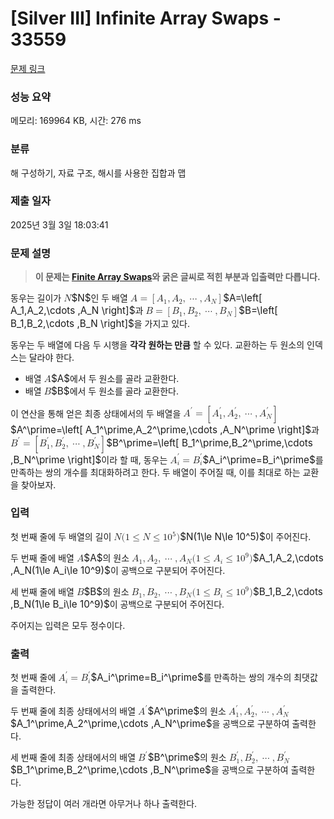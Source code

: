 # [Silver III] Infinite Array Swaps - 33559 

[문제 링크](https://www.acmicpc.net/problem/33559) 

### 성능 요약

메모리: 169964 KB, 시간: 276 ms

### 분류

해 구성하기, 자료 구조, 해시를 사용한 집합과 맵

### 제출 일자

2025년 3월 3일 18:03:41

### 문제 설명

<blockquote>
<p><strong>이 문제는 <a href="/problem/33567" target="_blank">Finite Array Swaps</a>와 굵은 글씨로 적힌 부분과 입출력만 다릅니다.</strong></p>
</blockquote>

<p>동우는 길이가 <mjx-container class="MathJax" jax="CHTML" style="font-size: 109%; position: relative;"><mjx-math class="MJX-TEX" aria-hidden="true"><mjx-mi class="mjx-i"><mjx-c class="mjx-c1D441 TEX-I"></mjx-c></mjx-mi></mjx-math><mjx-assistive-mml unselectable="on" display="inline"><math xmlns="http://www.w3.org/1998/Math/MathML"><mi>N</mi></math></mjx-assistive-mml><span aria-hidden="true" class="no-mathjax mjx-copytext">$N$</span></mjx-container>인 두 배열 <mjx-container class="MathJax" jax="CHTML" style="font-size: 109%; position: relative;"><mjx-math class="MJX-TEX" aria-hidden="true"><mjx-mi class="mjx-i"><mjx-c class="mjx-c1D434 TEX-I"></mjx-c></mjx-mi><mjx-mo class="mjx-n" space="4"><mjx-c class="mjx-c3D"></mjx-c></mjx-mo><mjx-mrow space="4"><mjx-mo class="mjx-n"><mjx-c class="mjx-c5B"></mjx-c></mjx-mo><mjx-msub><mjx-mi class="mjx-i"><mjx-c class="mjx-c1D434 TEX-I"></mjx-c></mjx-mi><mjx-script style="vertical-align: -0.15em;"><mjx-mn class="mjx-n" size="s"><mjx-c class="mjx-c31"></mjx-c></mjx-mn></mjx-script></mjx-msub><mjx-mo class="mjx-n"><mjx-c class="mjx-c2C"></mjx-c></mjx-mo><mjx-msub space="2"><mjx-mi class="mjx-i"><mjx-c class="mjx-c1D434 TEX-I"></mjx-c></mjx-mi><mjx-script style="vertical-align: -0.15em;"><mjx-mn class="mjx-n" size="s"><mjx-c class="mjx-c32"></mjx-c></mjx-mn></mjx-script></mjx-msub><mjx-mo class="mjx-n"><mjx-c class="mjx-c2C"></mjx-c></mjx-mo><mjx-mo class="mjx-n" space="2"><mjx-c class="mjx-c22EF"></mjx-c></mjx-mo><mjx-mo class="mjx-n" space="2"><mjx-c class="mjx-c2C"></mjx-c></mjx-mo><mjx-msub space="2"><mjx-mi class="mjx-i"><mjx-c class="mjx-c1D434 TEX-I"></mjx-c></mjx-mi><mjx-script style="vertical-align: -0.15em;"><mjx-mi class="mjx-i" size="s"><mjx-c class="mjx-c1D441 TEX-I"></mjx-c></mjx-mi></mjx-script></mjx-msub><mjx-mo class="mjx-n"><mjx-c class="mjx-c5D"></mjx-c></mjx-mo></mjx-mrow></mjx-math><mjx-assistive-mml unselectable="on" display="inline"><math xmlns="http://www.w3.org/1998/Math/MathML"><mi>A</mi><mo>=</mo><mrow data-mjx-texclass="INNER"><mo data-mjx-texclass="OPEN">[</mo><msub><mi>A</mi><mn>1</mn></msub><mo>,</mo><msub><mi>A</mi><mn>2</mn></msub><mo>,</mo><mo>⋯</mo><mo>,</mo><msub><mi>A</mi><mi>N</mi></msub><mo data-mjx-texclass="CLOSE">]</mo></mrow></math></mjx-assistive-mml><span aria-hidden="true" class="no-mathjax mjx-copytext">$A=\left[ A_1,A_2,\cdots ,A_N \right]$</span></mjx-container>과 <mjx-container class="MathJax" jax="CHTML" style="font-size: 109%; position: relative;"><mjx-math class="MJX-TEX" aria-hidden="true"><mjx-mi class="mjx-i"><mjx-c class="mjx-c1D435 TEX-I"></mjx-c></mjx-mi><mjx-mo class="mjx-n" space="4"><mjx-c class="mjx-c3D"></mjx-c></mjx-mo><mjx-mrow space="4"><mjx-mo class="mjx-n"><mjx-c class="mjx-c5B"></mjx-c></mjx-mo><mjx-msub><mjx-mi class="mjx-i"><mjx-c class="mjx-c1D435 TEX-I"></mjx-c></mjx-mi><mjx-script style="vertical-align: -0.15em;"><mjx-mn class="mjx-n" size="s"><mjx-c class="mjx-c31"></mjx-c></mjx-mn></mjx-script></mjx-msub><mjx-mo class="mjx-n"><mjx-c class="mjx-c2C"></mjx-c></mjx-mo><mjx-msub space="2"><mjx-mi class="mjx-i"><mjx-c class="mjx-c1D435 TEX-I"></mjx-c></mjx-mi><mjx-script style="vertical-align: -0.15em;"><mjx-mn class="mjx-n" size="s"><mjx-c class="mjx-c32"></mjx-c></mjx-mn></mjx-script></mjx-msub><mjx-mo class="mjx-n"><mjx-c class="mjx-c2C"></mjx-c></mjx-mo><mjx-mo class="mjx-n" space="2"><mjx-c class="mjx-c22EF"></mjx-c></mjx-mo><mjx-mo class="mjx-n" space="2"><mjx-c class="mjx-c2C"></mjx-c></mjx-mo><mjx-msub space="2"><mjx-mi class="mjx-i"><mjx-c class="mjx-c1D435 TEX-I"></mjx-c></mjx-mi><mjx-script style="vertical-align: -0.15em;"><mjx-mi class="mjx-i" size="s"><mjx-c class="mjx-c1D441 TEX-I"></mjx-c></mjx-mi></mjx-script></mjx-msub><mjx-mo class="mjx-n"><mjx-c class="mjx-c5D"></mjx-c></mjx-mo></mjx-mrow></mjx-math><mjx-assistive-mml unselectable="on" display="inline"><math xmlns="http://www.w3.org/1998/Math/MathML"><mi>B</mi><mo>=</mo><mrow data-mjx-texclass="INNER"><mo data-mjx-texclass="OPEN">[</mo><msub><mi>B</mi><mn>1</mn></msub><mo>,</mo><msub><mi>B</mi><mn>2</mn></msub><mo>,</mo><mo>⋯</mo><mo>,</mo><msub><mi>B</mi><mi>N</mi></msub><mo data-mjx-texclass="CLOSE">]</mo></mrow></math></mjx-assistive-mml><span aria-hidden="true" class="no-mathjax mjx-copytext">$B=\left[ B_1,B_2,\cdots ,B_N \right]$</span></mjx-container>을 가지고 있다.</p>

<p>동우는 두 배열에 다음 두 시행을 <strong>각각 원하는 만큼</strong> 할 수 있다. 교환하는 두 원소의 인덱스는 달라야 한다.</p>

<ul>
	<li>배열 <mjx-container class="MathJax" jax="CHTML" style="font-size: 109%; position: relative;"><mjx-math class="MJX-TEX" aria-hidden="true"><mjx-mi class="mjx-i"><mjx-c class="mjx-c1D434 TEX-I"></mjx-c></mjx-mi></mjx-math><mjx-assistive-mml unselectable="on" display="inline"><math xmlns="http://www.w3.org/1998/Math/MathML"><mi>A</mi></math></mjx-assistive-mml><span aria-hidden="true" class="no-mathjax mjx-copytext">$A$</span></mjx-container>에서 두 원소를 골라 교환한다.</li>
	<li>배열 <mjx-container class="MathJax" jax="CHTML" style="font-size: 109%; position: relative;"><mjx-math class="MJX-TEX" aria-hidden="true"><mjx-mi class="mjx-i"><mjx-c class="mjx-c1D435 TEX-I"></mjx-c></mjx-mi></mjx-math><mjx-assistive-mml unselectable="on" display="inline"><math xmlns="http://www.w3.org/1998/Math/MathML"><mi>B</mi></math></mjx-assistive-mml><span aria-hidden="true" class="no-mathjax mjx-copytext">$B$</span></mjx-container>에서 두 원소를 골라 교환한다.</li>
</ul>

<p>이 연산을 통해 얻은 최종 상태에서의 두 배열을 <mjx-container class="MathJax" jax="CHTML" style="font-size: 109%; position: relative;"><mjx-math class="MJX-TEX" aria-hidden="true"><mjx-msup><mjx-mi class="mjx-i"><mjx-c class="mjx-c1D434 TEX-I"></mjx-c></mjx-mi><mjx-script style="vertical-align: 0.363em;"><mjx-mi class="mjx-var" size="s"><mjx-c class="mjx-c2032"></mjx-c></mjx-mi></mjx-script></mjx-msup><mjx-mo class="mjx-n" space="4"><mjx-c class="mjx-c3D"></mjx-c></mjx-mo><mjx-mrow space="4"><mjx-mo class="mjx-n"><mjx-c class="mjx-c5B"></mjx-c></mjx-mo><mjx-msubsup><mjx-mi class="mjx-i"><mjx-c class="mjx-c1D434 TEX-I"></mjx-c></mjx-mi><mjx-script style="vertical-align: -0.258em; margin-left: 0px;"><mjx-mi class="mjx-var" size="s"><mjx-c class="mjx-c2032"></mjx-c></mjx-mi><mjx-spacer style="margin-top: 0.18em;"></mjx-spacer><mjx-mn class="mjx-n" size="s"><mjx-c class="mjx-c31"></mjx-c></mjx-mn></mjx-script></mjx-msubsup><mjx-mo class="mjx-n"><mjx-c class="mjx-c2C"></mjx-c></mjx-mo><mjx-msubsup space="2"><mjx-mi class="mjx-i"><mjx-c class="mjx-c1D434 TEX-I"></mjx-c></mjx-mi><mjx-script style="vertical-align: -0.258em; margin-left: 0px;"><mjx-mi class="mjx-var" size="s"><mjx-c class="mjx-c2032"></mjx-c></mjx-mi><mjx-spacer style="margin-top: 0.18em;"></mjx-spacer><mjx-mn class="mjx-n" size="s"><mjx-c class="mjx-c32"></mjx-c></mjx-mn></mjx-script></mjx-msubsup><mjx-mo class="mjx-n"><mjx-c class="mjx-c2C"></mjx-c></mjx-mo><mjx-mo class="mjx-n" space="2"><mjx-c class="mjx-c22EF"></mjx-c></mjx-mo><mjx-mo class="mjx-n" space="2"><mjx-c class="mjx-c2C"></mjx-c></mjx-mo><mjx-msubsup space="2"><mjx-mi class="mjx-i"><mjx-c class="mjx-c1D434 TEX-I"></mjx-c></mjx-mi><mjx-script style="vertical-align: -0.27em; margin-left: 0px;"><mjx-mi class="mjx-var" size="s"><mjx-c class="mjx-c2032"></mjx-c></mjx-mi><mjx-spacer style="margin-top: 0.18em;"></mjx-spacer><mjx-mi class="mjx-i" size="s"><mjx-c class="mjx-c1D441 TEX-I"></mjx-c></mjx-mi></mjx-script></mjx-msubsup><mjx-mo class="mjx-n"><mjx-c class="mjx-c5D"></mjx-c></mjx-mo></mjx-mrow></mjx-math><mjx-assistive-mml unselectable="on" display="inline"><math xmlns="http://www.w3.org/1998/Math/MathML"><msup><mi>A</mi><mi data-mjx-alternate="1">′</mi></msup><mo>=</mo><mrow data-mjx-texclass="INNER"><mo data-mjx-texclass="OPEN">[</mo><msubsup><mi>A</mi><mn>1</mn><mi data-mjx-alternate="1">′</mi></msubsup><mo>,</mo><msubsup><mi>A</mi><mn>2</mn><mi data-mjx-alternate="1">′</mi></msubsup><mo>,</mo><mo>⋯</mo><mo>,</mo><msubsup><mi>A</mi><mi>N</mi><mi data-mjx-alternate="1">′</mi></msubsup><mo data-mjx-texclass="CLOSE">]</mo></mrow></math></mjx-assistive-mml><span aria-hidden="true" class="no-mathjax mjx-copytext">$A^\prime=\left[ A_1^\prime,A_2^\prime,\cdots ,A_N^\prime \right]$</span></mjx-container>과 <mjx-container class="MathJax" jax="CHTML" style="font-size: 109%; position: relative;"><mjx-math class="MJX-TEX" aria-hidden="true"><mjx-msup><mjx-mi class="mjx-i"><mjx-c class="mjx-c1D435 TEX-I"></mjx-c></mjx-mi><mjx-script style="vertical-align: 0.363em;"><mjx-mi class="mjx-var" size="s"><mjx-c class="mjx-c2032"></mjx-c></mjx-mi></mjx-script></mjx-msup><mjx-mo class="mjx-n" space="4"><mjx-c class="mjx-c3D"></mjx-c></mjx-mo><mjx-mrow space="4"><mjx-mo class="mjx-n"><mjx-c class="mjx-c5B"></mjx-c></mjx-mo><mjx-msubsup><mjx-mi class="mjx-i"><mjx-c class="mjx-c1D435 TEX-I"></mjx-c></mjx-mi><mjx-script style="vertical-align: -0.258em; margin-left: 0px;"><mjx-mi class="mjx-var" size="s"><mjx-c class="mjx-c2032"></mjx-c></mjx-mi><mjx-spacer style="margin-top: 0.18em;"></mjx-spacer><mjx-mn class="mjx-n" size="s"><mjx-c class="mjx-c31"></mjx-c></mjx-mn></mjx-script></mjx-msubsup><mjx-mo class="mjx-n"><mjx-c class="mjx-c2C"></mjx-c></mjx-mo><mjx-msubsup space="2"><mjx-mi class="mjx-i"><mjx-c class="mjx-c1D435 TEX-I"></mjx-c></mjx-mi><mjx-script style="vertical-align: -0.258em; margin-left: 0px;"><mjx-mi class="mjx-var" size="s"><mjx-c class="mjx-c2032"></mjx-c></mjx-mi><mjx-spacer style="margin-top: 0.18em;"></mjx-spacer><mjx-mn class="mjx-n" size="s"><mjx-c class="mjx-c32"></mjx-c></mjx-mn></mjx-script></mjx-msubsup><mjx-mo class="mjx-n"><mjx-c class="mjx-c2C"></mjx-c></mjx-mo><mjx-mo class="mjx-n" space="2"><mjx-c class="mjx-c22EF"></mjx-c></mjx-mo><mjx-mo class="mjx-n" space="2"><mjx-c class="mjx-c2C"></mjx-c></mjx-mo><mjx-msubsup space="2"><mjx-mi class="mjx-i"><mjx-c class="mjx-c1D435 TEX-I"></mjx-c></mjx-mi><mjx-script style="vertical-align: -0.27em; margin-left: 0px;"><mjx-mi class="mjx-var" size="s"><mjx-c class="mjx-c2032"></mjx-c></mjx-mi><mjx-spacer style="margin-top: 0.18em;"></mjx-spacer><mjx-mi class="mjx-i" size="s"><mjx-c class="mjx-c1D441 TEX-I"></mjx-c></mjx-mi></mjx-script></mjx-msubsup><mjx-mo class="mjx-n"><mjx-c class="mjx-c5D"></mjx-c></mjx-mo></mjx-mrow></mjx-math><mjx-assistive-mml unselectable="on" display="inline"><math xmlns="http://www.w3.org/1998/Math/MathML"><msup><mi>B</mi><mi data-mjx-alternate="1">′</mi></msup><mo>=</mo><mrow data-mjx-texclass="INNER"><mo data-mjx-texclass="OPEN">[</mo><msubsup><mi>B</mi><mn>1</mn><mi data-mjx-alternate="1">′</mi></msubsup><mo>,</mo><msubsup><mi>B</mi><mn>2</mn><mi data-mjx-alternate="1">′</mi></msubsup><mo>,</mo><mo>⋯</mo><mo>,</mo><msubsup><mi>B</mi><mi>N</mi><mi data-mjx-alternate="1">′</mi></msubsup><mo data-mjx-texclass="CLOSE">]</mo></mrow></math></mjx-assistive-mml><span aria-hidden="true" class="no-mathjax mjx-copytext">$B^\prime=\left[ B_1^\prime,B_2^\prime,\cdots ,B_N^\prime \right]$</span></mjx-container>이라 할 때, 동우는 <mjx-container class="MathJax" jax="CHTML" style="font-size: 109%; position: relative;"><mjx-math class="MJX-TEX" aria-hidden="true"><mjx-msubsup><mjx-mi class="mjx-i"><mjx-c class="mjx-c1D434 TEX-I"></mjx-c></mjx-mi><mjx-script style="vertical-align: -0.254em; margin-left: 0px;"><mjx-mi class="mjx-var" size="s"><mjx-c class="mjx-c2032"></mjx-c></mjx-mi><mjx-spacer style="margin-top: 0.18em;"></mjx-spacer><mjx-mi class="mjx-i" size="s"><mjx-c class="mjx-c1D456 TEX-I"></mjx-c></mjx-mi></mjx-script></mjx-msubsup><mjx-mo class="mjx-n" space="4"><mjx-c class="mjx-c3D"></mjx-c></mjx-mo><mjx-msubsup space="4"><mjx-mi class="mjx-i"><mjx-c class="mjx-c1D435 TEX-I"></mjx-c></mjx-mi><mjx-script style="vertical-align: -0.254em; margin-left: 0px;"><mjx-mi class="mjx-var" size="s"><mjx-c class="mjx-c2032"></mjx-c></mjx-mi><mjx-spacer style="margin-top: 0.18em;"></mjx-spacer><mjx-mi class="mjx-i" size="s"><mjx-c class="mjx-c1D456 TEX-I"></mjx-c></mjx-mi></mjx-script></mjx-msubsup></mjx-math><mjx-assistive-mml unselectable="on" display="inline"><math xmlns="http://www.w3.org/1998/Math/MathML"><msubsup><mi>A</mi><mi>i</mi><mi data-mjx-alternate="1">′</mi></msubsup><mo>=</mo><msubsup><mi>B</mi><mi>i</mi><mi data-mjx-alternate="1">′</mi></msubsup></math></mjx-assistive-mml><span aria-hidden="true" class="no-mathjax mjx-copytext">$A_i^\prime=B_i^\prime$</span></mjx-container>를 만족하는 쌍의 개수를 최대화하려고 한다. 두 배열이 주어질 때, 이를 최대로 하는 교환을 찾아보자.</p>

### 입력 

 <p>첫 번째 줄에 두 배열의 길이 <mjx-container class="MathJax" jax="CHTML" style="font-size: 109%; position: relative;"><mjx-math class="MJX-TEX" aria-hidden="true"><mjx-mi class="mjx-i"><mjx-c class="mjx-c1D441 TEX-I"></mjx-c></mjx-mi><mjx-mo class="mjx-n"><mjx-c class="mjx-c28"></mjx-c></mjx-mo><mjx-mn class="mjx-n"><mjx-c class="mjx-c31"></mjx-c></mjx-mn><mjx-mo class="mjx-n" space="4"><mjx-c class="mjx-c2264"></mjx-c></mjx-mo><mjx-mi class="mjx-i" space="4"><mjx-c class="mjx-c1D441 TEX-I"></mjx-c></mjx-mi><mjx-mo class="mjx-n" space="4"><mjx-c class="mjx-c2264"></mjx-c></mjx-mo><mjx-msup space="4"><mjx-mn class="mjx-n"><mjx-c class="mjx-c31"></mjx-c><mjx-c class="mjx-c30"></mjx-c></mjx-mn><mjx-script style="vertical-align: 0.393em;"><mjx-mn class="mjx-n" size="s"><mjx-c class="mjx-c35"></mjx-c></mjx-mn></mjx-script></mjx-msup><mjx-mo class="mjx-n"><mjx-c class="mjx-c29"></mjx-c></mjx-mo></mjx-math><mjx-assistive-mml unselectable="on" display="inline"><math xmlns="http://www.w3.org/1998/Math/MathML"><mi>N</mi><mo stretchy="false">(</mo><mn>1</mn><mo>≤</mo><mi>N</mi><mo>≤</mo><msup><mn>10</mn><mn>5</mn></msup><mo stretchy="false">)</mo></math></mjx-assistive-mml><span aria-hidden="true" class="no-mathjax mjx-copytext">$N(1\le N\le 10^5)$</span></mjx-container>이 주어진다.</p>

<p>두 번째 줄에 배열 <mjx-container class="MathJax" jax="CHTML" style="font-size: 109%; position: relative;"><mjx-math class="MJX-TEX" aria-hidden="true"><mjx-mi class="mjx-i"><mjx-c class="mjx-c1D434 TEX-I"></mjx-c></mjx-mi></mjx-math><mjx-assistive-mml unselectable="on" display="inline"><math xmlns="http://www.w3.org/1998/Math/MathML"><mi>A</mi></math></mjx-assistive-mml><span aria-hidden="true" class="no-mathjax mjx-copytext">$A$</span></mjx-container>의 원소 <mjx-container class="MathJax" jax="CHTML" style="font-size: 109%; position: relative;"><mjx-math class="MJX-TEX" aria-hidden="true"><mjx-msub><mjx-mi class="mjx-i"><mjx-c class="mjx-c1D434 TEX-I"></mjx-c></mjx-mi><mjx-script style="vertical-align: -0.15em;"><mjx-mn class="mjx-n" size="s"><mjx-c class="mjx-c31"></mjx-c></mjx-mn></mjx-script></mjx-msub><mjx-mo class="mjx-n"><mjx-c class="mjx-c2C"></mjx-c></mjx-mo><mjx-msub space="2"><mjx-mi class="mjx-i"><mjx-c class="mjx-c1D434 TEX-I"></mjx-c></mjx-mi><mjx-script style="vertical-align: -0.15em;"><mjx-mn class="mjx-n" size="s"><mjx-c class="mjx-c32"></mjx-c></mjx-mn></mjx-script></mjx-msub><mjx-mo class="mjx-n"><mjx-c class="mjx-c2C"></mjx-c></mjx-mo><mjx-mo class="mjx-n" space="2"><mjx-c class="mjx-c22EF"></mjx-c></mjx-mo><mjx-mo class="mjx-n" space="2"><mjx-c class="mjx-c2C"></mjx-c></mjx-mo><mjx-msub space="2"><mjx-mi class="mjx-i"><mjx-c class="mjx-c1D434 TEX-I"></mjx-c></mjx-mi><mjx-script style="vertical-align: -0.15em;"><mjx-mi class="mjx-i" size="s"><mjx-c class="mjx-c1D441 TEX-I"></mjx-c></mjx-mi></mjx-script></mjx-msub><mjx-mo class="mjx-n"><mjx-c class="mjx-c28"></mjx-c></mjx-mo><mjx-mn class="mjx-n"><mjx-c class="mjx-c31"></mjx-c></mjx-mn><mjx-mo class="mjx-n" space="4"><mjx-c class="mjx-c2264"></mjx-c></mjx-mo><mjx-msub space="4"><mjx-mi class="mjx-i"><mjx-c class="mjx-c1D434 TEX-I"></mjx-c></mjx-mi><mjx-script style="vertical-align: -0.15em;"><mjx-mi class="mjx-i" size="s"><mjx-c class="mjx-c1D456 TEX-I"></mjx-c></mjx-mi></mjx-script></mjx-msub><mjx-mo class="mjx-n" space="4"><mjx-c class="mjx-c2264"></mjx-c></mjx-mo><mjx-msup space="4"><mjx-mn class="mjx-n"><mjx-c class="mjx-c31"></mjx-c><mjx-c class="mjx-c30"></mjx-c></mjx-mn><mjx-script style="vertical-align: 0.393em;"><mjx-mn class="mjx-n" size="s"><mjx-c class="mjx-c39"></mjx-c></mjx-mn></mjx-script></mjx-msup><mjx-mo class="mjx-n"><mjx-c class="mjx-c29"></mjx-c></mjx-mo></mjx-math><mjx-assistive-mml unselectable="on" display="inline"><math xmlns="http://www.w3.org/1998/Math/MathML"><msub><mi>A</mi><mn>1</mn></msub><mo>,</mo><msub><mi>A</mi><mn>2</mn></msub><mo>,</mo><mo>⋯</mo><mo>,</mo><msub><mi>A</mi><mi>N</mi></msub><mo stretchy="false">(</mo><mn>1</mn><mo>≤</mo><msub><mi>A</mi><mi>i</mi></msub><mo>≤</mo><msup><mn>10</mn><mn>9</mn></msup><mo stretchy="false">)</mo></math></mjx-assistive-mml><span aria-hidden="true" class="no-mathjax mjx-copytext">$A_1,A_2,\cdots ,A_N(1\le A_i\le 10^9)$</span></mjx-container>이 공백으로 구분되어 주어진다.</p>

<p>세 번째 줄에 배열 <mjx-container class="MathJax" jax="CHTML" style="font-size: 109%; position: relative;"><mjx-math class="MJX-TEX" aria-hidden="true"><mjx-mi class="mjx-i"><mjx-c class="mjx-c1D435 TEX-I"></mjx-c></mjx-mi></mjx-math><mjx-assistive-mml unselectable="on" display="inline"><math xmlns="http://www.w3.org/1998/Math/MathML"><mi>B</mi></math></mjx-assistive-mml><span aria-hidden="true" class="no-mathjax mjx-copytext">$B$</span></mjx-container>의 원소 <mjx-container class="MathJax" jax="CHTML" style="font-size: 109%; position: relative;"><mjx-math class="MJX-TEX" aria-hidden="true"><mjx-msub><mjx-mi class="mjx-i"><mjx-c class="mjx-c1D435 TEX-I"></mjx-c></mjx-mi><mjx-script style="vertical-align: -0.15em;"><mjx-mn class="mjx-n" size="s"><mjx-c class="mjx-c31"></mjx-c></mjx-mn></mjx-script></mjx-msub><mjx-mo class="mjx-n"><mjx-c class="mjx-c2C"></mjx-c></mjx-mo><mjx-msub space="2"><mjx-mi class="mjx-i"><mjx-c class="mjx-c1D435 TEX-I"></mjx-c></mjx-mi><mjx-script style="vertical-align: -0.15em;"><mjx-mn class="mjx-n" size="s"><mjx-c class="mjx-c32"></mjx-c></mjx-mn></mjx-script></mjx-msub><mjx-mo class="mjx-n"><mjx-c class="mjx-c2C"></mjx-c></mjx-mo><mjx-mo class="mjx-n" space="2"><mjx-c class="mjx-c22EF"></mjx-c></mjx-mo><mjx-mo class="mjx-n" space="2"><mjx-c class="mjx-c2C"></mjx-c></mjx-mo><mjx-msub space="2"><mjx-mi class="mjx-i"><mjx-c class="mjx-c1D435 TEX-I"></mjx-c></mjx-mi><mjx-script style="vertical-align: -0.15em;"><mjx-mi class="mjx-i" size="s"><mjx-c class="mjx-c1D441 TEX-I"></mjx-c></mjx-mi></mjx-script></mjx-msub><mjx-mo class="mjx-n"><mjx-c class="mjx-c28"></mjx-c></mjx-mo><mjx-mn class="mjx-n"><mjx-c class="mjx-c31"></mjx-c></mjx-mn><mjx-mo class="mjx-n" space="4"><mjx-c class="mjx-c2264"></mjx-c></mjx-mo><mjx-msub space="4"><mjx-mi class="mjx-i"><mjx-c class="mjx-c1D435 TEX-I"></mjx-c></mjx-mi><mjx-script style="vertical-align: -0.15em;"><mjx-mi class="mjx-i" size="s"><mjx-c class="mjx-c1D456 TEX-I"></mjx-c></mjx-mi></mjx-script></mjx-msub><mjx-mo class="mjx-n" space="4"><mjx-c class="mjx-c2264"></mjx-c></mjx-mo><mjx-msup space="4"><mjx-mn class="mjx-n"><mjx-c class="mjx-c31"></mjx-c><mjx-c class="mjx-c30"></mjx-c></mjx-mn><mjx-script style="vertical-align: 0.393em;"><mjx-mn class="mjx-n" size="s"><mjx-c class="mjx-c39"></mjx-c></mjx-mn></mjx-script></mjx-msup><mjx-mo class="mjx-n"><mjx-c class="mjx-c29"></mjx-c></mjx-mo></mjx-math><mjx-assistive-mml unselectable="on" display="inline"><math xmlns="http://www.w3.org/1998/Math/MathML"><msub><mi>B</mi><mn>1</mn></msub><mo>,</mo><msub><mi>B</mi><mn>2</mn></msub><mo>,</mo><mo>⋯</mo><mo>,</mo><msub><mi>B</mi><mi>N</mi></msub><mo stretchy="false">(</mo><mn>1</mn><mo>≤</mo><msub><mi>B</mi><mi>i</mi></msub><mo>≤</mo><msup><mn>10</mn><mn>9</mn></msup><mo stretchy="false">)</mo></math></mjx-assistive-mml><span aria-hidden="true" class="no-mathjax mjx-copytext">$B_1,B_2,\cdots ,B_N(1\le B_i\le 10^9)$</span></mjx-container>이 공백으로 구분되어 주어진다.</p>

<p>주어지는 입력은 모두 정수이다.</p>

### 출력 

 <p>첫 번째 줄에 <mjx-container class="MathJax" jax="CHTML" style="font-size: 109%; position: relative;"><mjx-math class="MJX-TEX" aria-hidden="true"><mjx-msubsup><mjx-mi class="mjx-i"><mjx-c class="mjx-c1D434 TEX-I"></mjx-c></mjx-mi><mjx-script style="vertical-align: -0.254em; margin-left: 0px;"><mjx-mi class="mjx-var" size="s"><mjx-c class="mjx-c2032"></mjx-c></mjx-mi><mjx-spacer style="margin-top: 0.18em;"></mjx-spacer><mjx-mi class="mjx-i" size="s"><mjx-c class="mjx-c1D456 TEX-I"></mjx-c></mjx-mi></mjx-script></mjx-msubsup><mjx-mo class="mjx-n" space="4"><mjx-c class="mjx-c3D"></mjx-c></mjx-mo><mjx-msubsup space="4"><mjx-mi class="mjx-i"><mjx-c class="mjx-c1D435 TEX-I"></mjx-c></mjx-mi><mjx-script style="vertical-align: -0.254em; margin-left: 0px;"><mjx-mi class="mjx-var" size="s"><mjx-c class="mjx-c2032"></mjx-c></mjx-mi><mjx-spacer style="margin-top: 0.18em;"></mjx-spacer><mjx-mi class="mjx-i" size="s"><mjx-c class="mjx-c1D456 TEX-I"></mjx-c></mjx-mi></mjx-script></mjx-msubsup></mjx-math><mjx-assistive-mml unselectable="on" display="inline"><math xmlns="http://www.w3.org/1998/Math/MathML"><msubsup><mi>A</mi><mi>i</mi><mi data-mjx-alternate="1">′</mi></msubsup><mo>=</mo><msubsup><mi>B</mi><mi>i</mi><mi data-mjx-alternate="1">′</mi></msubsup></math></mjx-assistive-mml><span aria-hidden="true" class="no-mathjax mjx-copytext">$A_i^\prime=B_i^\prime$</span></mjx-container>를 만족하는 쌍의 개수의 최댓값을 출력한다.</p>

<p>두 번째 줄에 최종 상태에서의 배열 <mjx-container class="MathJax" jax="CHTML" style="font-size: 109%; position: relative;"><mjx-math class="MJX-TEX" aria-hidden="true"><mjx-msup><mjx-mi class="mjx-i"><mjx-c class="mjx-c1D434 TEX-I"></mjx-c></mjx-mi><mjx-script style="vertical-align: 0.363em;"><mjx-mi class="mjx-var" size="s"><mjx-c class="mjx-c2032"></mjx-c></mjx-mi></mjx-script></mjx-msup></mjx-math><mjx-assistive-mml unselectable="on" display="inline"><math xmlns="http://www.w3.org/1998/Math/MathML"><msup><mi>A</mi><mi data-mjx-alternate="1">′</mi></msup></math></mjx-assistive-mml><span aria-hidden="true" class="no-mathjax mjx-copytext">$A^\prime$</span></mjx-container>의 원소 <mjx-container class="MathJax" jax="CHTML" style="font-size: 109%; position: relative;"><mjx-math class="MJX-TEX" aria-hidden="true"><mjx-msubsup><mjx-mi class="mjx-i"><mjx-c class="mjx-c1D434 TEX-I"></mjx-c></mjx-mi><mjx-script style="vertical-align: -0.258em; margin-left: 0px;"><mjx-mi class="mjx-var" size="s"><mjx-c class="mjx-c2032"></mjx-c></mjx-mi><mjx-spacer style="margin-top: 0.18em;"></mjx-spacer><mjx-mn class="mjx-n" size="s"><mjx-c class="mjx-c31"></mjx-c></mjx-mn></mjx-script></mjx-msubsup><mjx-mo class="mjx-n"><mjx-c class="mjx-c2C"></mjx-c></mjx-mo><mjx-msubsup space="2"><mjx-mi class="mjx-i"><mjx-c class="mjx-c1D434 TEX-I"></mjx-c></mjx-mi><mjx-script style="vertical-align: -0.258em; margin-left: 0px;"><mjx-mi class="mjx-var" size="s"><mjx-c class="mjx-c2032"></mjx-c></mjx-mi><mjx-spacer style="margin-top: 0.18em;"></mjx-spacer><mjx-mn class="mjx-n" size="s"><mjx-c class="mjx-c32"></mjx-c></mjx-mn></mjx-script></mjx-msubsup><mjx-mo class="mjx-n"><mjx-c class="mjx-c2C"></mjx-c></mjx-mo><mjx-mo class="mjx-n" space="2"><mjx-c class="mjx-c22EF"></mjx-c></mjx-mo><mjx-mo class="mjx-n" space="2"><mjx-c class="mjx-c2C"></mjx-c></mjx-mo><mjx-msubsup space="2"><mjx-mi class="mjx-i"><mjx-c class="mjx-c1D434 TEX-I"></mjx-c></mjx-mi><mjx-script style="vertical-align: -0.27em; margin-left: 0px;"><mjx-mi class="mjx-var" size="s"><mjx-c class="mjx-c2032"></mjx-c></mjx-mi><mjx-spacer style="margin-top: 0.18em;"></mjx-spacer><mjx-mi class="mjx-i" size="s"><mjx-c class="mjx-c1D441 TEX-I"></mjx-c></mjx-mi></mjx-script></mjx-msubsup></mjx-math><mjx-assistive-mml unselectable="on" display="inline"><math xmlns="http://www.w3.org/1998/Math/MathML"><msubsup><mi>A</mi><mn>1</mn><mi data-mjx-alternate="1">′</mi></msubsup><mo>,</mo><msubsup><mi>A</mi><mn>2</mn><mi data-mjx-alternate="1">′</mi></msubsup><mo>,</mo><mo>⋯</mo><mo>,</mo><msubsup><mi>A</mi><mi>N</mi><mi data-mjx-alternate="1">′</mi></msubsup></math></mjx-assistive-mml><span aria-hidden="true" class="no-mathjax mjx-copytext">$A_1^\prime,A_2^\prime,\cdots ,A_N^\prime$</span></mjx-container>을 공백으로 구분하여 출력한다.</p>

<p>세 번째 줄에 최종 상태에서의 배열 <mjx-container class="MathJax" jax="CHTML" style="font-size: 109%; position: relative;"><mjx-math class="MJX-TEX" aria-hidden="true"><mjx-msup><mjx-mi class="mjx-i"><mjx-c class="mjx-c1D435 TEX-I"></mjx-c></mjx-mi><mjx-script style="vertical-align: 0.363em;"><mjx-mi class="mjx-var" size="s"><mjx-c class="mjx-c2032"></mjx-c></mjx-mi></mjx-script></mjx-msup></mjx-math><mjx-assistive-mml unselectable="on" display="inline"><math xmlns="http://www.w3.org/1998/Math/MathML"><msup><mi>B</mi><mi data-mjx-alternate="1">′</mi></msup></math></mjx-assistive-mml><span aria-hidden="true" class="no-mathjax mjx-copytext">$B^\prime$</span></mjx-container>의 원소 <mjx-container class="MathJax" jax="CHTML" style="font-size: 109%; position: relative;"><mjx-math class="MJX-TEX" aria-hidden="true"><mjx-msubsup><mjx-mi class="mjx-i"><mjx-c class="mjx-c1D435 TEX-I"></mjx-c></mjx-mi><mjx-script style="vertical-align: -0.258em; margin-left: 0px;"><mjx-mi class="mjx-var" size="s"><mjx-c class="mjx-c2032"></mjx-c></mjx-mi><mjx-spacer style="margin-top: 0.18em;"></mjx-spacer><mjx-mn class="mjx-n" size="s"><mjx-c class="mjx-c31"></mjx-c></mjx-mn></mjx-script></mjx-msubsup><mjx-mo class="mjx-n"><mjx-c class="mjx-c2C"></mjx-c></mjx-mo><mjx-msubsup space="2"><mjx-mi class="mjx-i"><mjx-c class="mjx-c1D435 TEX-I"></mjx-c></mjx-mi><mjx-script style="vertical-align: -0.258em; margin-left: 0px;"><mjx-mi class="mjx-var" size="s"><mjx-c class="mjx-c2032"></mjx-c></mjx-mi><mjx-spacer style="margin-top: 0.18em;"></mjx-spacer><mjx-mn class="mjx-n" size="s"><mjx-c class="mjx-c32"></mjx-c></mjx-mn></mjx-script></mjx-msubsup><mjx-mo class="mjx-n"><mjx-c class="mjx-c2C"></mjx-c></mjx-mo><mjx-mo class="mjx-n" space="2"><mjx-c class="mjx-c22EF"></mjx-c></mjx-mo><mjx-mo class="mjx-n" space="2"><mjx-c class="mjx-c2C"></mjx-c></mjx-mo><mjx-msubsup space="2"><mjx-mi class="mjx-i"><mjx-c class="mjx-c1D435 TEX-I"></mjx-c></mjx-mi><mjx-script style="vertical-align: -0.27em; margin-left: 0px;"><mjx-mi class="mjx-var" size="s"><mjx-c class="mjx-c2032"></mjx-c></mjx-mi><mjx-spacer style="margin-top: 0.18em;"></mjx-spacer><mjx-mi class="mjx-i" size="s"><mjx-c class="mjx-c1D441 TEX-I"></mjx-c></mjx-mi></mjx-script></mjx-msubsup></mjx-math><mjx-assistive-mml unselectable="on" display="inline"><math xmlns="http://www.w3.org/1998/Math/MathML"><msubsup><mi>B</mi><mn>1</mn><mi data-mjx-alternate="1">′</mi></msubsup><mo>,</mo><msubsup><mi>B</mi><mn>2</mn><mi data-mjx-alternate="1">′</mi></msubsup><mo>,</mo><mo>⋯</mo><mo>,</mo><msubsup><mi>B</mi><mi>N</mi><mi data-mjx-alternate="1">′</mi></msubsup></math></mjx-assistive-mml><span aria-hidden="true" class="no-mathjax mjx-copytext">$B_1^\prime,B_2^\prime,\cdots ,B_N^\prime$</span></mjx-container>을 공백으로 구분하여 출력한다.</p>

<p>가능한 정답이 여러 개라면 아무거나 하나 출력한다.</p>


